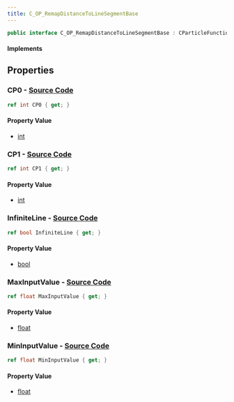 ```yaml
---
title: C_OP_RemapDistanceToLineSegmentBase
---
```


```csharp
public interface C_OP_RemapDistanceToLineSegmentBase : CParticleFunctionOperator, CParticleFunction, ISchemaClass<CParticleFunction>, ISchemaClass<CParticleFunctionOperator>, ISchemaClass<C_OP_RemapDistanceToLineSegmentBase>, ISchemaField, ISchemaClass, INativeHandle
```

#### Implements

## Properties

### **CP0** - [Source Code](https://github.com/swiftly-solution/swiftlys2/blob/main/managed/src/SwiftlyS2.Generated/Schemas/Interfaces/C_OP_RemapDistanceToLineSegmentBase.cs#L16)

```csharp
ref int CP0 { get; }
```

#### Property Value

- [int](https://learn.microsoft.com/dotnet/api/system.int32)

### **CP1** - [Source Code](https://github.com/swiftly-solution/swiftlys2/blob/main/managed/src/SwiftlyS2.Generated/Schemas/Interfaces/C_OP_RemapDistanceToLineSegmentBase.cs#L18)

```csharp
ref int CP1 { get; }
```

#### Property Value

- [int](https://learn.microsoft.com/dotnet/api/system.int32)

### **InfiniteLine** - [Source Code](https://github.com/swiftly-solution/swiftlys2/blob/main/managed/src/SwiftlyS2.Generated/Schemas/Interfaces/C_OP_RemapDistanceToLineSegmentBase.cs#L24)

```csharp
ref bool InfiniteLine { get; }
```

#### Property Value

- [bool](https://learn.microsoft.com/dotnet/api/system.boolean)

### **MaxInputValue** - [Source Code](https://github.com/swiftly-solution/swiftlys2/blob/main/managed/src/SwiftlyS2.Generated/Schemas/Interfaces/C_OP_RemapDistanceToLineSegmentBase.cs#L22)

```csharp
ref float MaxInputValue { get; }
```

#### Property Value

- [float](https://learn.microsoft.com/dotnet/api/system.single)

### **MinInputValue** - [Source Code](https://github.com/swiftly-solution/swiftlys2/blob/main/managed/src/SwiftlyS2.Generated/Schemas/Interfaces/C_OP_RemapDistanceToLineSegmentBase.cs#L20)

```csharp
ref float MinInputValue { get; }
```

#### Property Value

- [float](https://learn.microsoft.com/dotnet/api/system.single)

